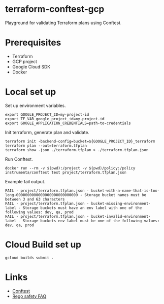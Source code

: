 # terraform-conftest-gcp

Playground for validating Terraform plans using Conftest.

# Prerequisites
- Terraform
- GCP project
- Google Cloud SDK
- Docker

# Local set up
Set up environment variables.
```
export GOOGLE_PROJECT_ID=my-project-id
export TF_VAR_google_project_id=my-project-id
export GOOGLE_APPLICATION_CREDENTIALS=path-to-credentials
```

Init terraform, generate plan and validate.
```
terraform init -backend-config=bucket=${GOOGLE_PROJECT_ID}_terraform
terraform plan --out=terraform.tfplan
terraform show -json ./terraform.tfplan > ./terraform.tfplan.json
```

Run Conftest.
```
docker run --rm -v $(pwd):/project -v $(pwd)/policy:/policy instrumenta/conftest test project/terraform.tfplan.json
```

Example fail output.
```
FAIL - project/terraform.tfplan.json - bucket-with-a-name-that-is-too-long-0000000000000000000000000000 - Storage bucket names must be between 3 and 63 characters
FAIL - project/terraform.tfplan.json - bucket-missing-environment-label - Storage buckets must have an env label with one of the following values: dev, qa, prod
FAIL - project/terraform.tfplan.json - bucket-invalid-environment-label - Storage buckets env label must be one of the following values: dev, qa, prod
```

# Cloud Build set up
```
gcloud builds submit .
```

# Links

- [Conftest](https://github.com/instrumenta/conftest)
- [Rego safety FAQ](https://www.openpolicyagent.org/docs/latest/faq/#safety)